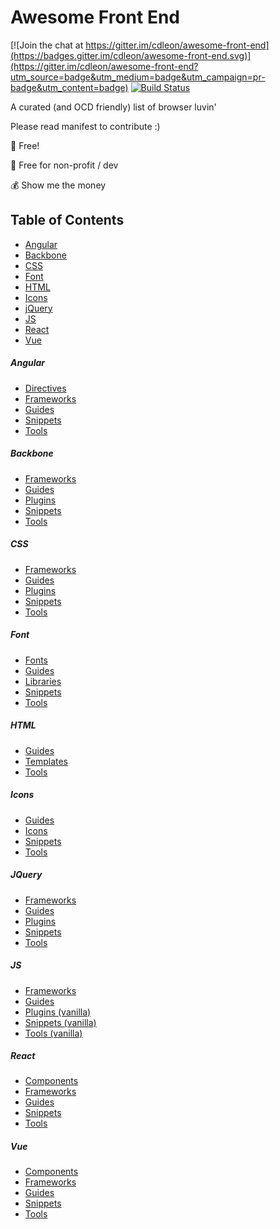 # Awesome Front End

[![Join the chat at https://gitter.im/cdleon/awesome-front-end](https://badges.gitter.im/cdleon/awesome-front-end.svg)](https://gitter.im/cdleon/awesome-front-end?utm_source=badge&utm_medium=badge&utm_campaign=pr-badge&utm_content=badge)
[![Build Status](https://api.travis-ci.org/cdleon/awesome-front-end.svg?branch=master)](https://travis-ci.org/cdleon/awesome-front-end)

A curated (and OCD friendly) list of browser luvin'

Please read manifest to contribute :)

:gift_heart: Free!

:rainbow: Free for non-profit / dev

:moneybag: Show me the money

## <a id="index"></a>Table of Contents

* [Angular](#angular)
* [Backbone](#backbone)
* [CSS](#css)
* [Font](#font)
* [HTML](#html)
* [Icons](#icons)
* [jQuery](#jquery)
* [JS](#js)
* [React](#react)
* [Vue](#vue)

##### <a id="angular"></a>Angular
* [Directives](https://github.com/cdleon/awesome-front-end/blob/master/Angular/Directives.md)
* [Frameworks](https://github.com/cdleon/awesome-front-end/blob/master/Angular/Frameworks.md)
* [Guides](https://github.com/cdleon/awesome-front-end/blob/master/Angular/Guides.md)
* [Snippets](https://github.com/cdleon/awesome-front-end/blob/master/Angular/Snippets.md)
* [Tools](https://github.com/cdleon/awesome-front-end/blob/master/Angular/Tools.md)

##### <a id="backbone"></a>Backbone
* [Frameworks](https://github.com/cdleon/awesome-front-end/blob/master/Backbone/Frameworks.md)
* [Guides](https://github.com/cdleon/awesome-front-end/blob/master/Backbone/Guides.md)
* [Plugins](https://github.com/cdleon/awesome-front-end/blob/master/Backbone/Guides.md)
* [Snippets](https://github.com/cdleon/awesome-front-end/blob/master/Backbone/Snippets.md)
* [Tools](https://github.com/cdleon/awesome-front-end/blob/master/Backbone/Tools.md)

##### <a id="css"></a>CSS
* [Frameworks](https://github.com/cdleon/awesome-front-end/blob/master/CSS/Frameworks.md)
* [Guides](https://github.com/cdleon/awesome-front-end/blob/master/CSS/Guides.md)
* [Plugins](https://github.com/cdleon/awesome-front-end/blob/master/CSS/Plugins.md)
* [Snippets](https://github.com/cdleon/awesome-front-end/blob/master/CSS/Snippets.md)
* [Tools](https://github.com/cdleon/awesome-front-end/blob/master/CSS/Tools.md)

##### <a id="font"></a>Font
* [Fonts](https://github.com/cdleon/awesome-front-end/blob/master/Font/Fonts.md)
* [Guides](https://github.com/cdleon/awesome-front-end/blob/master/Font/Guides.md)
* [Libraries](https://github.com/cdleon/awesome-front-end/blob/master/Font/Libraries.md)
* [Snippets](https://github.com/cdleon/awesome-front-end/blob/master/Font/Snippets.md)
* [Tools](https://github.com/cdleon/awesome-front-end/blob/master/Font/Tools.md)

##### <a id="html"></a>HTML
* [Guides](https://github.com/cdleon/awesome-front-end/blob/master/HTML/Guides.md)
* [Templates](https://github.com/cdleon/awesome-front-end/blob/master/HTML/Templates.md)
* [Tools](https://github.com/cdleon/awesome-front-end/blob/master/HTML/Tools.md)

##### <a id="icons"></a>Icons
* [Guides](https://github.com/cdleon/awesome-front-end/blob/master/Icons/Guides.md)
* [Icons](https://github.com/cdleon/awesome-front-end/blob/master/Icons/Icons.md)
* [Snippets](https://github.com/cdleon/awesome-front-end/blob/master/Icons/Snippets.md)
* [Tools](https://github.com/cdleon/awesome-front-end/blob/master/Icons/Tools.md)

##### <a id="jquery"></a>JQuery
* [Frameworks](https://github.com/cdleon/awesome-front-end/blob/master/jQuery/Frameworks.md)
* [Guides](https://github.com/cdleon/awesome-front-end/blob/master/jQuery/Guides.md)
* [Plugins](https://github.com/cdleon/awesome-front-end/blob/master/jQuery/Plugins.md)
* [Snippets](https://github.com/cdleon/awesome-front-end/blob/master/jQuery/Snippets.md)
* [Tools](https://github.com/cdleon/awesome-front-end/blob/master/jQuery/Tools.md)

##### <a id="js"></a>JS
* [Frameworks](https://github.com/cdleon/awesome-front-end/blob/master/JS/Frameworks.md)
* [Guides](https://github.com/cdleon/awesome-front-end/blob/master/JS/Guides.md)
* [Plugins (vanilla)](https://github.com/cdleon/awesome-front-end/blob/master/JS/Plugins.md)
* [Snippets (vanilla)](https://github.com/cdleon/awesome-front-end/blob/master/JS/Snippets.md)
* [Tools (vanilla)](https://github.com/cdleon/awesome-front-end/blob/master/JS/Tools.md)

##### <a id="react"></a>React
* [Components](https://github.com/cdleon/awesome-front-end/blob/master/React/Components.md)
* [Frameworks](https://github.com/cdleon/awesome-front-end/blob/master/React/Frameworks.md)
* [Guides](https://github.com/cdleon/awesome-front-end/blob/master/React/Guides.md)
* [Snippets](https://github.com/cdleon/awesome-front-end/blob/master/React/Snippets.md)
* [Tools](https://github.com/cdleon/awesome-front-end/blob/master/React/Tools.md)

##### <a id="vue"></a>Vue
* [Components](https://github.com/cdleon/awesome-front-end/blob/master/Vue/Components.md)
* [Frameworks](https://github.com/cdleon/awesome-front-end/blob/master/Vue/Frameworks.md)
* [Guides](https://github.com/cdleon/awesome-front-end/blob/master/Vue/Guides.md)
* [Snippets](https://github.com/cdleon/awesome-front-end/blob/master/Vue/Snippets.md)
* [Tools](https://github.com/cdleon/awesome-front-end/blob/master/Vue/Tools.md)
